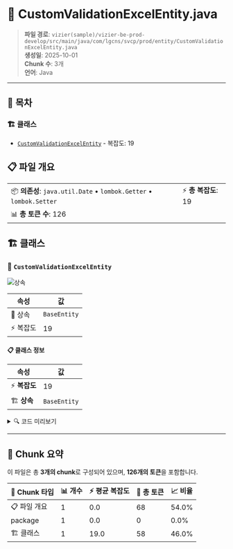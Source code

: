 # 📄 CustomValidationExcelEntity.java

> **파일 경로**: `vizier(sample)/vizier-be-prod-develop/src/main/java/com/lgcns/svcp/prod/entity/CustomValidationExcelEntity.java`  
> **생성일**: 2025-10-01  
> **Chunk 수**: 3개  
> **언어**: Java
---

## 📑 목차

### 🏗️ 클래스
- [`CustomValidationExcelEntity`](#class-customvalidationexcelentity) - 복잡도: 19

## 📋 파일 개요

| | |
|--|--|
| 📦 **의존성**: `java.util.Date` • `lombok.Getter` • `lombok.Setter` | ⚡ **총 복잡도**: 19 |
| 📊 **총 토큰 수**: 126 |  |



## 🏗️ 클래스

### <a id="class-customvalidationexcelentity"></a>🎯 `CustomValidationExcelEntity`

![상속](https://img.shields.io/badge/상속-1개-blue)

| 속성 | 값 |
|------|----|
| 🧬 상속 | `BaseEntity` |
| ⚡ 복잡도 | 19 |



#### 📋 클래스 정보

| 속성 | 값 |
|------|----|
| ⚡ **복잡도** | 19 || 📍 **라인 범위** | 10-10 |
| 🏗️ **상속** | `BaseEntity` || 🏷️ **태그** | `class, java` |

<details>
<summary>🔍 코드 미리보기</summary>

```java
public class CustomValidationExcelEntity extends BaseEntity {
	
	private String validCode;
	private String attrUuid;
	private String condType;
	private Integer attrNo;
	private String validStartDtm;
	private String validEndDtm;
	private String actionItemCode;
	private Integer rangeStartVal;
	private Integer rangeEndVal;
	private Date rangeStartDtm;
	private Date rangeEndDtm;
	private String textCntn;
	private String labelId;
	private String labelName;
	private String fieldTypeCode;
	private String itemCodeName;
	private String itemCode;
}...
```

**Chunk 정보**
- 🆔 **ID**: `69c4faa53c5d`
- 📍 **라인**: 10-10
- 📊 **토큰**: 58
- 🏷️ **태그**: `class, java`

</details>

---





## 🧩 Chunk 요약

이 파일은 총 **3개의 chunk**로 구성되어 있으며, **126개의 토큰**을 포함합니다.

| 🧩 Chunk 타입 | 📊 개수 | ⚡ 평균 복잡도 | 📝 총 토큰 | 📈 비율 |
|---------------|--------|-------------|----------|--------|
| 📋 파일 개요 | 1 | 0.0 | 68 | 54.0% |
| package | 1 | 0.0 | 0 | 0.0% |
| 🏗️ 클래스 | 1 | 19.0 | 58 | 46.0% |

